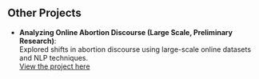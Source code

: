 ## Other Projects
- **Analyzing Online Abortion Discourse (Large Scale, Preliminary Research)**:  
  Explored shifts in abortion discourse using large-scale online datasets and NLP techniques.  
  [View the project here](https://github.com/macs30123-s24/final-project-online_abortion_discourse)

  
